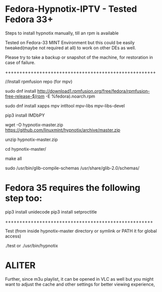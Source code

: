 # Fedora-Hypnotix-IPTV - Tested Fedora 33+

Steps to install hypnotix manually, till an rpm is available

Tested on Fedora-33 MINT Environment but this could be easily tweaked(maybe not required at all) to work on other DEs as well.

Please try to take a backup or snapshot of the machine, for restoration in case of failure.

+++++++++++++++++++++++++++++++++++++++++++++++++++++

//Install rpmfusion repo (for mpv)

sudo dnf install http://download1.rpmfusion.org/free/fedora/rpmfusion-free-release-$(rpm -E %fedora).noarch.rpm

sudo dnf install xapps mpv intltool mpv-libs mpv-libs-devel

pip3 install IMDbPY

wget -O hypnotix-master.zip https://github.com/linuxmint/hypnotix/archive/master.zip

unzip hypnotix-master.zip

cd hypnotix-master/

make all

sudo /usr/bin/glib-compile-schemas /usr/share/glib-2.0/schemas/

Fedora 35 requires the following step too:
=================================================

pip3 install unidecode
pip3 install setproctitle

++++++++++++++++++++++++++++++++++++++++++++++++++++

Test (from inside hypnotix-master directory or symlink or PATH it for global access)

./test or ./usr/bin/hypnotix


# ALITER

Further, since m3u playlist, it can be opened in VLC as well but you might want to adjust the cache and other settings for better viewing experience,


